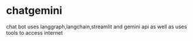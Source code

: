# chatgemini
chat bot uses langgraph,langchain,streamlit and gemini api as well as uses tools to access internet
